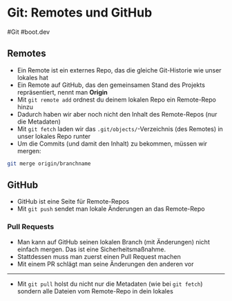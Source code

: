 # Git: Remotes und GitHub

#Git #boot.dev

## Remotes
- Ein Remote ist ein externes Repo, das die gleiche Git-Historie wie unser lokales hat
- Ein Remote auf GitHub, das den gemeinsamen Stand des Projekts repräsentiert, nennt man __Origin__
- Mit `git remote add` ordnest du deinem lokalen Repo ein Remote-Repo hinzu
- Dadurch haben wir aber noch nicht den Inhalt des Remote-Repos (nur die Metadaten)
- Mit `git fetch` laden wir das `.git/objects/`-Verzeichnis (des Remotes) in unser lokales Repo runter
- Um die Commits (und damit den Inhalt) zu bekommen, müssen wir mergen:
```bash
git merge origin/branchname
```
## GitHub

- GitHub ist eine Seite für Remote-Repos
- Mit `git push` sendet man lokale Änderungen an das Remote-Repo

### Pull Requests
- Man kann auf GitHub seinen lokalen Branch (mit Änderungen) nicht einfach mergen. Das ist eine Sicherheitsmaßnahme.
- Stattdessen muss man zuerst einen Pull Request machen
- Mit einem PR schlägt man seine Änderungen den anderen vor

---

- Mit `git pull` holst du nicht nur die Metadaten (wie bei `git fetch`) sondern alle Dateien vom Remote-Repo in dein lokales
